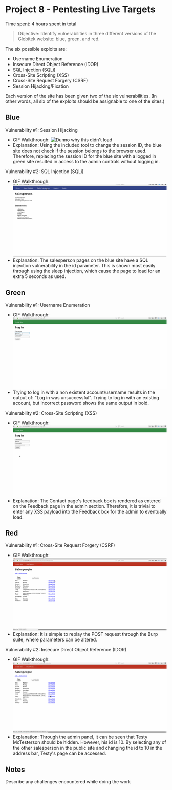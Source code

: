 # Project 8 - Pentesting Live Targets

Time spent: 4 hours spent in total

> Objective: Identify vulnerabilities in three different versions of the Globitek website: blue, green, and red.

The six possible exploits are:
* Username Enumeration
* Insecure Direct Object Reference (IDOR)
* SQL Injection (SQLi)
* Cross-Site Scripting (XSS)
* Cross-Site Request Forgery (CSRF)
* Session Hijacking/Fixation

Each version of the site has been given two of the six vulnerabilities. (In other words, all six of the exploits should be assignable to one of the sites.)

## Blue

Vulnerability #1: Session Hijacking
  - GIF Walkthrough:
    ![Dunno why this didn't load](/images/blue-vuln-session-hijacking 'instructions')
  - Explanation: Using the included tool to change the session ID, the blue site does not check if the session belongs to the browser used. Therefore, replacing the session ID for the blue site with a logged in green site resulted in access to the admin controls without logging in.

Vulnerability #2: SQL Injection (SQLi)
  - GIF Walkthrough:
    ![Dunno why this didn't load](/images/blue-vuln-sqli.gif 'instructions')
  - Explanation: The salesperson pages on the blue site have a SQL injection vulnerability in the id parameter. This is shown most easily through using the sleep injection, which cause the page to load for an extra 5 seconds as used.


## Green

Vulnerability #1: Username Enumeration
  - GIF Walkthrough:
    ![Dunno why this didn't load](/images/green-vuln-userEnumeration].gif 'instructions')
  - Trying to log in with a non existent account/username results in the output of: "Log in was unsuccessful". Trying to log in with an existing account, but incorrect password shows the same output in bold.

Vulnerability #2: Cross-Site Scripting (XSS)
  - GIF Walkthrough:
    ![Dunno why this didn't load](/images/green-vuln-XSS.gif 'instructions')
  - Explanation: The Contact page's feedback box is rendered as entered on the Feedback page in the admin section. Therefore, it is trivial to enter any XSS payload into the Feedback box for the admin to eventually load.


## Red

Vulnerability #1: Cross-Site Request Forgery (CSRF)
  - GIF Walkthrough:
    ![Dunno why this didn't load](/images/red-vuln-csrf.gif 'instructions')
  - Explanation: It is simple to replay the POST request through the Burp suite, where parameters can be altered.

Vulnerability #2: Insecure Direct Object Reference (IDOR)
  - GIF Walkthrough:
    ![Dunno why this didn't load](/images/red-vuln-IDOR.gif 'instructions')
  - Explanation: Through the admin panel, it can be seen that Testy McTesterson should be hidden. However, his id is 10. By selecting any of the other salesperson in the public site and changing the id to 10 in the address bar, Testy's page can be accessed.

## Notes

Describe any challenges encountered while doing the work
